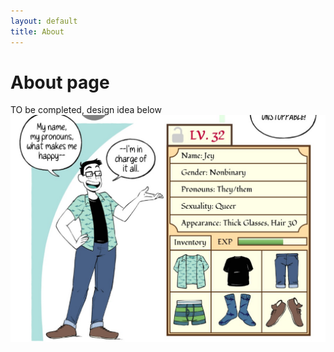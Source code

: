 ```yaml
---
layout: default
title: About
---
```

# About page

TO be completed, design idea below
 <img src="/assets/imgs/about-idea.jpg" alt="about page design idea"> 